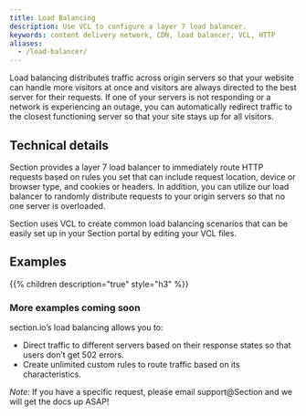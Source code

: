 ```yaml
---
title: Load Balancing
description: Use VCL to configure a layer 7 load balancer.
keywords: content delivery network, CDN, load balancer, VCL, HTTP
aliases:
  - /load-balancer/
---
```


Load balancing distributes traffic across origin servers so that your website can handle more visitors at once and visitors are always directed to the best server for their requests. If one of your servers is not responding or a network is experiencing an outage, you can automatically redirect traffic to the closest functioning server so that your site stays up for all visitors.

## Technical details

Section provides a layer 7 load balancer to immediately route HTTP requests based on rules you set that can include request location, device or browser type, and cookies or headers. In addition, you can utilize our load balancer to randomly distribute requests to your origin servers so that no one server is overloaded.

Section uses VCL to create common load balancing scenarios that can be easily set up in your Section portal by editing your VCL files.

## Examples

{{% children description="true" style="h3" %}}

### More examples coming soon

section.io’s load balancing allows you to:

* Direct traffic to different servers based on their response states so that users don’t get 502 errors.
* Create unlimited custom rules to route traffic based on its characteristics.

*Note:* If you have a specific request, please email support@Section and we will get the docs up ASAP!
